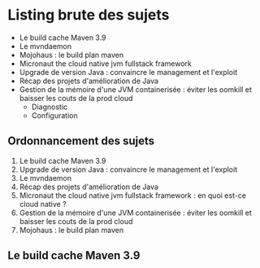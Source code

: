 # Listing brute des sujets

* Le build cache Maven 3.9
* Le mvndaemon
* Mojohaus : le build plan maven
* Micronaut the cloud native jvm fullstack framework
* Upgrade de version Java : convaincre le management et l'exploit
* Récap des projets d'amélioration de Java
* Gestion de la mémoire d'une JVM containerisée : éviter les oomkill et baisser les couts de la prod cloud
  * Diagnostic
  * Configuration

## Ordonnancement des sujets

1. Le build cache Maven 3.9
2. Upgrade de version Java : convaincre le management et l'exploit
3. Le mvndaemon
4. Récap des projets d'amélioration de Java
5. Micronaut the cloud native jvm fullstack framework : en quoi est-ce cloud native ?
6. Gestion de la mémoire d'une JVM containerisée : éviter les oomkill et baisser les couts de la prod cloud
7. Mojohaus : le build plan maven

## Le build cache Maven 3.9



